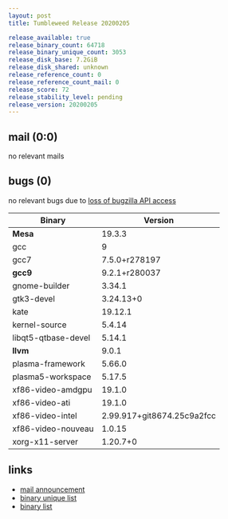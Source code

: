 ```yaml
---
layout: post
title: Tumbleweed Release 20200205

release_available: true
release_binary_count: 64718
release_binary_unique_count: 3053
release_disk_base: 7.2GiB
release_disk_shared: unknown
release_reference_count: 0
release_reference_count_mail: 0
release_score: 72
release_stability_level: pending
release_version: 20200205
---
```


## mail (0:0)

no relevant mails

## bugs (0)

<!--more-->

no relevant bugs due to [loss of bugzilla API access](https://bugzilla.opensuse.org/show_bug.cgi?id=1157722)

Binary | Version
--- | ---
**Mesa** | 19.3.3
gcc | 9
gcc7 | 7.5.0+r278197
**gcc9** | 9.2.1+r280037
gnome-builder | 3.34.1
gtk3-devel | 3.24.13+0
kate | 19.12.1
kernel-source | 5.4.14
libqt5-qtbase-devel | 5.14.1
**llvm** | 9.0.1
plasma-framework | 5.66.0
plasma5-workspace | 5.17.5
xf86-video-amdgpu | 19.1.0
xf86-video-ati | 19.1.0
xf86-video-intel | 2.99.917+git8674.25c9a2fcc
xf86-video-nouveau | 1.0.15
xorg-x11-server | 1.20.7+0

## links

- [mail announcement](https://lists.opensuse.org/opensuse-factory/2020-02/msg00194.html)
- [binary unique list](http://download.opensuse.org/history/20200205/rpm.unique.list)
- [binary list](http://download.opensuse.org/history/20200205/rpm.list)
